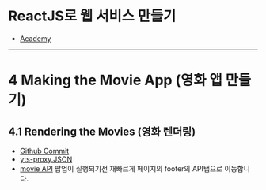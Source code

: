 # ReactJS로 웹 서비스 만들기
- [Academy](https://academy.nomadcoders.co/)

---

# 4 Making the Movie App (영화 앱 만들기)

## 4.1 Rendering the Movies (영화 렌더링)
- [Github Commit](https://github.com/nomadcoders/movie_app_2019/commit/bb5b433bed6198aade1835fae6e181bab7b41f89)
- [yts-proxy.JSON](https://yts-proxy.now.sh/list_movies.json)
- [movie API](https://yts.mx/)
팝업이 실행되기전 재빠르게 페이지의 footer의 API탭으로 이동합니다.